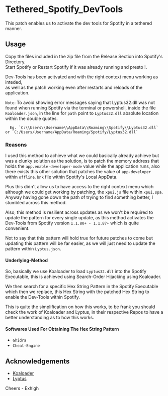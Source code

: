 # Tethered_Spotify_DevTools
This patch enables us to activate the dev tools for Spotify in a tethered manner.

## Usage
Copy the files included in the zip file from the Release Section into Spotify's Directory.          
Start Spotify or Restart Spotify if it was already running and presto !. 

Dev-Tools has been acitvated and with the right context menu working as inteded,           
as well as the patch working even after restarts and reloads of the application.

`Note`: To avoid showing error messages saying that Lyptus32.dll was not found when running Spotify
	  via the terminal or powershell, inside the file `Koaloader.json`, 
	  in the line for `path` point to `Lyptus32.dll` absolute location within the double quotes.
	  
	  Eg. `C:\\Users\\Username\\AppData\\Roaming\\Spotify\\Lyptus32.dll` or `C:/Users/Username/AppData/Roaming/Spotify/Lyptus32.dll`

### Reasons
I used this method to achieve what we could basically already achieve but was a clunky solution as the solution,
is to patch the memory address that holds the `app.enable-developer-mode` value while the application runs, 
also there exists this other solution that patches the value of `app-developer` within `offline.bnk` file within Spotify's Local AppData.

Plus this didn't allow us to have access to the right context menu which although we could get working by patching,
the `xpui.js` file within `xpui.spa`. Anyway having gone down the path of trying to find something better, I stumbled across this method.

Also, this method is resilient across updates as we won't be required to update the pattern for every single update, 
as this method activates the Dev-Tools from Spotify version `1.1.80+ - 1.1.87+` which is quite convenient.

Not to say that this pattern will hold true for future patches to come but updating this pattern will be far easier,
as we will just need to update the pattern within `Lyptus.json`.

#### Underlying-Method
So, basically we use Koaloader to load `Lyptus32.dll` into the Spotify Executable, 
this is achieved using Search-Order Hijacking using Koaloader.

We then search for a specific Hex String Pattern in the Spotify Executable which then we replace,
this Hex String with the patched Hex String to enable the Dev-Tools within Spotify.

This is quite the simplification on how this works, to be frank you should check the work of Koaloader and Lyptus,
in their respective Repos to have a better understanding as to how this works.

#### Softwares Used For Obtaining The Hex String Pattern
* `Ghidra`
* `Cheat-Engine`


## Acknowledgements

* [Koaloader](https://github.com/acidicoala/Koaloader)
* [Lyptus](https://github.com/acidicoala/Lyptus)

 Cheers - Exhigh
